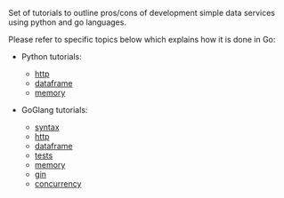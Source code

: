 Set of tutorials to outline pros/cons of development simple data services using
python and go languages.

Please refer to specific topics below which explains how it is done in Go:
- Python tutorials:
    - [http](py/http/README.md)
    - [dataframe](py/dataframe/README.md)
    - [memory](py/memory/README.md)

- GoGlang tutorials:
    - [syntax](go/syntax/README.md)
    - [http](go/http/README.md)
    - [dataframe](go/dataframe/README.md)
    - [tests](tests/README.md)
    - [memory](go/memory/README.md)
    - [gin](go/gin/README.md)
    - [concurrency](go/concurrency/README.md)
